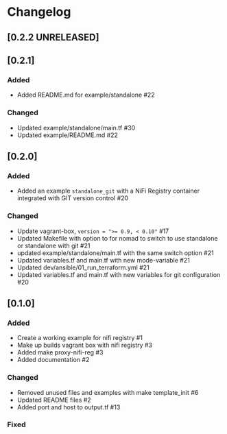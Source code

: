 # Changelog
## [0.2.2 UNRELEASED]

## [0.2.1]

### Added
- Added README.md for example/standalone #22

### Changed
- Updated example/standalone/main.tf #30
- Updated example/README.md #22

## [0.2.0]

### Added
- Added an example `standalone_git` with a NiFi Registry container integrated with GIT version control #20

### Changed
- Update vagrant-box, `version = ">= 0.9, < 0.10"` #17
- Updated Makefile with option to for nomad to switch to use standalone or standalone with git #21
- updated example/standalone/main.tf with the same switch option #21
- Updated variables.tf and main.tf with new mode-variable #21
- Updated dev/ansible/01_run_terraform.yml #21
- Updated variables.tf and main.tf with new variables for git configuration #20

## [0.1.0]

### Added
- Create a working example for nifi registry #1
- Make up builds vagrant box with nifi registry #3
- Added make proxy-nifi-reg #3
- Added documentation #2

### Changed
- Removed unused files and examples with make template_init #6
- Updated README files #2
- Added port and host to output.tf #13


### Fixed

